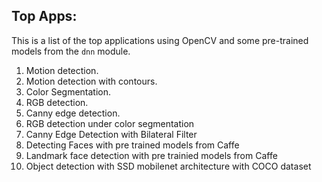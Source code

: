 ## Top Apps:

This is a list of the top applications using OpenCV and some pre-trained models from the `dnn` module.

1. Motion detection.
2. Motion detection with contours.
3. Color Segmentation.
4. RGB detection.
5. Canny edge detection.
6. RGB detection under color segmentation
7. Canny Edge Detection with Bilateral Filter
8. Detecting Faces with pre trained models from Caffe
9. Landmark face detection with pre trainied models from Caffe
10. Object detection with SSD mobilenet architecture with COCO dataset
